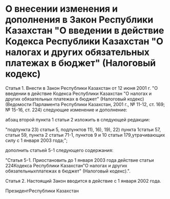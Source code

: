 # О внесении изменения и дополнения в Закон Республики Казахстан "О введении в действие Кодекса Республики Казахстан "О налогах и других обязательных платежах в бюджет" (Налоговый кодекс)

Статья 1. Внести в Закон Республики Казахстан от 12 июня 2001 г. "О введении в действие Кодекса Республики Казахстан "О налогах и других обязательных платежах в бюджет" (Налоговый кодекс) (Ведомости Парламента Республики Казахстан, 2001 г., № 11-12, ст. 169; № 15-16, ст. 224) следующие изменение и дополнение:

абзац второй пункта 1 статьи 2 изложить в следующей редакции:

"подпункта 23) статьи 5, подпунктов 11), 16), 19), 22) пункта 1статьи 57, статьи 59, пункта 2 статьи 71-1, пунктов 9 и 10 статьи 179,утрачивающих силу с 1 января 2003 года;";

дополнить статьей 5-1 следующего содержания:

"Статья 5-1. Приостановить до 1 января 2003 года действие статьи 224Кодекса Республики Казахстан"О налогах и других обязательныхплатежах в бюджет" (Налоговый кодекс).".

Статья 2. Настоящий Закон вводится в действие с 1 января 2002 года.

ПрезидентРеспублики Казахстан

